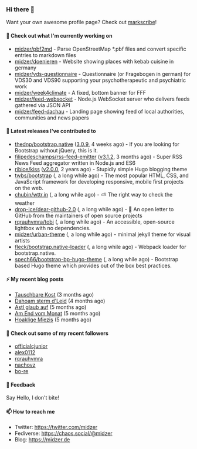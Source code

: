### Hi there 👋

Want your own awesome profile page? Check out [markscribe](https://github.com/muesli/markscribe)!

#### 🌱 Check out what I'm currently working on

- [midzer/pbf2md](https://github.com/midzer/pbf2md) - Parse OpenStreetMap *.pbf files and convert specific entries to markdown files
- [midzer/doenieren](https://github.com/midzer/doenieren) - Website showing places with kebab cuisine in germany
- [midzer/vds-questionnaire](https://github.com/midzer/vds-questionnaire) - Questionnaire (or Fragebogen in german) for VDS30 and VDS90 supporting your psychotherapeutic and psychiatric work
- [midzer/week4climate](https://github.com/midzer/week4climate) - A fixed, bottom banner for FFF
- [midzer/feed-websocket](https://github.com/midzer/feed-websocket) - Node.js WebSocket server who delivers feeds gathered via JSON API
- [midzer/feed-dachau](https://github.com/midzer/feed-dachau) - Landing page showing feed of local authorities, communities and news papers

#### 🔭 Latest releases I've contributed to

- [thednp/bootstrap.native](https://github.com/thednp/bootstrap.native) ([3.0.9](https://github.com/thednp/bootstrap.native/releases/tag/3.0.9), 4 weeks ago) - If you are looking for Bootstrap without jQuery, this is it.
- [filipedeschamps/rss-feed-emitter](https://github.com/filipedeschamps/rss-feed-emitter) ([v3.1.2](https://github.com/filipedeschamps/rss-feed-emitter/releases/tag/v3.1.2), 3 months ago) - Super RSS News Feed aggregator written in Node.js and ES6
- [ribice/kiss](https://github.com/ribice/kiss) ([v2.0.0](https://github.com/ribice/kiss/releases/tag/v2.0.0), 2 years ago) - Stupidly simple Hugo blogging theme
- [twbs/bootstrap](https://github.com/twbs/bootstrap) ([](), a long while ago) - The most popular HTML, CSS, and JavaScript framework for developing responsive, mobile first projects on the web.
- [chubin/wttr.in](https://github.com/chubin/wttr.in) ([](), a long while ago) - :partly_sunny: The right way to check the weather
- [drop-ice/dear-github-2.0](https://github.com/drop-ice/dear-github-2.0) ([](), a long while ago) - 📨 An open letter to GitHub from the maintainers of open source projects 
- [rqrauhvmra/tobi](https://github.com/rqrauhvmra/tobi) ([](), a long while ago) - An accessible, open-source lightbox with no dependencies.
- [midzer/urban-theme](https://github.com/midzer/urban-theme) ([](), a long while ago) - minimal jekyll theme for visual artists
- [fleck/bootstrap.native-loader](https://github.com/fleck/bootstrap.native-loader) ([](), a long while ago) - Webpack loader for bootstrap.native.
- [spech66/bootstrap-bp-hugo-theme](https://github.com/spech66/bootstrap-bp-hugo-theme) ([](), a long while ago) - Bootstrap based Hugo theme which provides out of the box best practices.

#### ⚡ My recent blog posts

- [Tauschbare Kost](https://ampergai.de/2020/04/001/) (3 months ago)
- [Dahoam sterm d&#39;Leid](https://ampergai.de/2020/03/001/) (4 months ago)
- [Astl glaub auf](https://ampergai.de/2020/02/001/) (5 months ago)
- [Am End vom Monat](https://ampergai.de/2020/01/002/) (5 months ago)
- [Hoaklige Miezis](https://ampergai.de/2020/01/001/) (5 months ago)

#### 👯 Check out some of my recent followers

- [officialcjunior](https://github.com/officialcjunior)
- [alex0112](https://github.com/alex0112)
- [rqrauhvmra](https://github.com/rqrauhvmra)
- [nachovz](https://github.com/nachovz)
- [bo-re](https://github.com/bo-re)

#### 💬 Feedback

Say Hello, I don't bite!

#### 📫 How to reach me

- Twitter: https://twitter.com/midzer
- Fediverse: https://chaos.social/@midzer
- Blog: https://midzer.de
